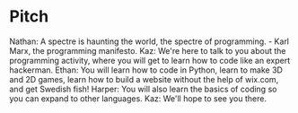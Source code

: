 # Pitch
Nathan: A spectre is haunting the world, the spectre of programming. - Karl Marx, the programming manifesto.
Kaz: We're here to talk to you about the programming activity, where you will get to learn how to code like an expert hackerman.
Ethan: You will learn how to code in Python, learn to make 3D and 2D games, learn how to build a website without the help of wix.com, and get Swedish fish!
Harper: You will also learn the basics of coding so you can expand to other languages.
Kaz: We'll hope to see you there.
